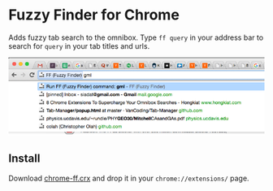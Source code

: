 # Fuzzy Finder for Chrome

Adds fuzzy tab search to the omnibox.  Type `ff query` in your address bar to search for `query` in your tab titles and urls.

<p align="center"> <a href="#"><img src="ff-screenshot.png"/></a> </p>

## Install

Download [chrome-ff.crx](https://github.com/siadat/chrome-ff/releases/download/1.0/chrome-ff.crx)
and drop it in your `chrome://extensions/` page.
